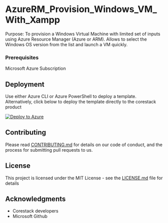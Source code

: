 
# AzureRM_Provision_Windows_VM_With_Xampp

Purpose: To provision a Windows Virtual Machine with limited set of inputs using Azure Resource Manager (Azure or ARM). Allows to select the Windows OS version from the list and launch a VM quickly. 

### Prerequisites

Microsoft Azure Subscription

## Deployment

Use either Azure CLI or Azure PowerShell to deploy a template. Alternatively, click below to deploy the template directly to the corestack product 

[![Deploy to Azure](https://docs.corestack.io/wp-content/uploads/2019/09/deploy-to-corestack.svg)](http://qa.corestack.io/heatstack/templates?repositories=github&external_redirect=true&name=AzureRM_Provision_Windows_VM_With_Xampp&url=https://raw.githubusercontent.com/corestacklabs/master/arm/AzureRM_Provision_Windows_VM_With_Xampp/AzureRM_Provision_Windows_VM_With_Xampp_content.json&engine=arm&type[0]=Cloud&classification[0]=Provisioning&scope=tenant#/mytemplates)

## Contributing

Please read [CONTRIBUTING.md](https://gist.github.com/karthick-kk/30e4fd3f279492b4f040d5cd569d21d0) for details on our code of conduct, and the process for submitting pull requests to us.

## License

This project is licensed under the MIT License - see the [LICENSE.md](LICENSE.md) file for details

## Acknowledgments

* Corestack developers
* Microsoft Github

